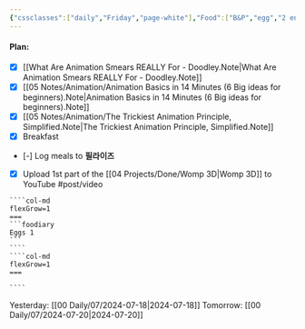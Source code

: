 ```yaml
---
{"cssclasses":["daily","Friday","page-white"],"Food":["B&P","egg","2 energy drinks"],"diet":false,"cals":true,"calories":79,"protein":7,"fat":6,"carbs":1,"date":"2024-07-19","share":true,"dg-publish":true,"permalink":"/00-daily/07/2024-07-19/","contentClasses":"daily Friday page-white","dgPassFrontmatter":true,"noteIcon":"","created":"2025-01-21T01:20:16.182+10:00","updated":"2025-01-21T15:25:26.260+10:00"}
---
```


#### Plan:
- [x] [[What Are Animation Smears REALLY For - Doodley.Note\|What Are Animation Smears REALLY For - Doodley.Note]]
- [x] [[05 Notes/Animation/Animation Basics in 14 Minutes (6 Big ideas for beginners).Note\|Animation Basics in 14 Minutes (6 Big ideas for beginners).Note]]
- [x] [[05 Notes/Animation/The Trickiest Animation Principle, Simplified.Note\|The Trickiest Animation Principle, Simplified.Note]]
- [x] Breakfast
- [-] Log meals to **필라이즈**
- [x] Upload  1st part of the [[04 Projects/Done/Womp 3D\|Womp 3D]] to YouTube #post/video 

`````col
````col-md
flexGrow=1
===
```foodiary 
Eggs 1
```
````
````col-md
flexGrow=1
===

````
`````
Yesterday: [[00 Daily/07/2024-07-18\|2024-07-18]]
Tomorrow: [[00 Daily/07/2024-07-20\|2024-07-20]]